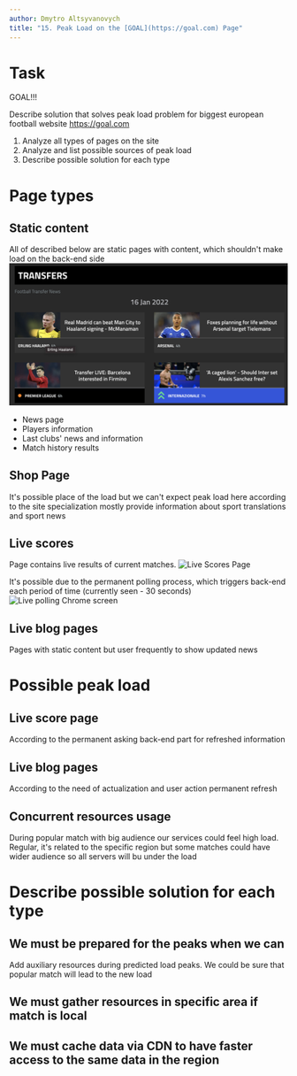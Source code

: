 ```yaml
---
author: Dmytro Altsyvanovych
title: "15. Peak Load on the [GOAL](https://goal.com) Page"
---
```


# Task

GOAL!!!

Describe solution that solves peak load problem for biggest european
football website <https://goal.com>

1.  Analyze all types of pages on the site
2.  Analyze and list possible sources of peak load
3.  Describe possible solution for each type

# Page types

## Static content

All of described below are static pages with content, which shouldn\'t
make load on the back-end side ![Static Page](resources/static-page.png)

-   News page
-   Players information
-   Last clubs\' news and information
-   Match history results

## Shop Page

It\'s possible place of the load but we can\'t expect peak load here
according to the site specialization mostly provide information about
sport translations and sport news

## Live scores

Page contains live results of current matches. ![Live Scores
Page](resources/live-scores-page.png)

It\'s possible due to the permanent polling process, which triggers
back-end each period of time (currently seen - 30 seconds) ![Live
polling Chrome screen](resources/live-polling.png)

## Live blog pages

Pages with static content but user frequently to show updated news

# Possible peak load

## Live score page

According to the permanent asking back-end part for refreshed
information

## Live blog pages

According to the need of actualization and user action permanent refresh

## Concurrent resources usage

During popular match with big audience our services could feel high
load. Regular, it\'s related to the specific region but some matches
could have wider audience so all servers will bu under the load

# Describe possible solution for each type

## We must be prepared for the peaks when we can

Add auxiliary resources during predicted load peaks. We could be sure
that popular match will lead to the new load

## We must gather resources in specific area if match is local

## We must cache data via CDN to have faster access to the same data in the region
